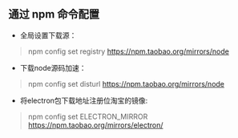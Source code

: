 ## 通过 npm 命令配置
- 全局设置下载源：
> npm config set registry https://npm.taobao.org/mirrors/node
- 下载node源码加速：
> npm config set disturl https://npm.taobao.org/mirrors/node 
- 将electron包下载地址注册位淘宝的镜像:
> npm config set ELECTRON_MIRROR https://npm.taobao.org/mirrors/electron/